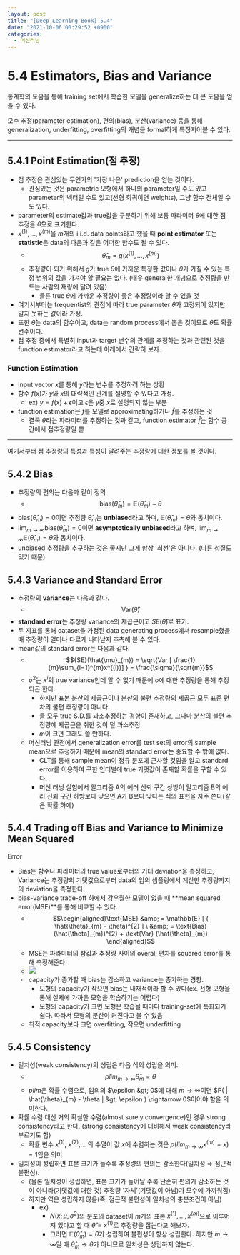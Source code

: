 ```yaml
---
layout: post
title: "[Deep Learning Book] 5.4"
date: "2021-10-06 00:29:52 +0900"
categories:
  - 머신러닝
---
```

# 5\.4 Estimators, Bias and Variance



 통계학의 도움을 통해 training set에서 학습한 모델을
 generalize하는 데 큰 도움을 얻을 수 있다.
 



 모수 추정(parameter estimation), 편의(bias), 분산(variance)
 등을 통해 generalization, underfitting, overfitting의 개념을
 formal하게 특징지어볼 수 있다.
 




---


## 5\.4\.1 Point Estimation(점 추정)


- 점 추정은 관심있는 무언가의 '가장 나은'
 prediction을 얻는 것이다.
	- 관심있는 것은 parametric 모형에서 하나의 parameter일
	 수도 있고 parameter의 벡터일 수도 있고(선형 회귀이면
	 weights), 그냥 함수 전체일 수도 있다.
- parameter의 estimate값과 true값을 구분하기 위해 보통
 파라미터 $\theta$에 대한 점 추정을 $\hat{\theta}$으로
 표기한다.
- ${ x^{(1)} ,..., x ^{(m)} }$을 $m$개의 i.i.d. data
 points라고 했을 때 **point estimator** 또는
 **statistic**은 data의 다음과 같은 어떠한
 함수도 될 수 있다.
	- $$\hat{\theta}_{m} = g( x^{(1)} ,..., x^{(m)} )$$
	- 추정량이 되기 위해서 $g$가 true $\theta$에 가까운
	 특정한 값이나 $\theta$가 가질 수 있는 특정 범위의 값을
	 가져야 할 필요는 없다. (매우 general한 개념으로
	 추정량을 만드는 사람의 재량에 달려 있음)
		- 물론 true $\theta$에 가까운 추정량이 좋은
		 추정량이라 할 수 있을 것
- 여기서부터는 frequentist의 관점에 따라 true parameter
 $\theta$가 고정되어 있지만 알지 못하는 값이라 가정.
- 또한 $\hat{\theta}$는 data의 함수이고, data는 random
 process에서 뽑은 것이므로 $\hat{\theta}$도 확률 변수이다.
- 점 추정 중에서 특별히 input과 target 변수의 관계를
 추정하는 것과 관련된 것을 function estimator라고 하는데
 아래에서 간략히 보자.


### Function Estimation


- input vector $x$를 통해 $y$라는 변수를 추정하려 하는 상황
- 함수 $f(x)$가 $y$와 $x$의 대략적인 관계를 설명할 수 있다고
 가정.
	- ex) $y = f(x) + \epsilon$이고 $\epsilon$은 $y$중 $x$로
	 설명되지 않는 부분
- function estimation은 $f$를 모델로 approximating하거나
 $\hat{f}$를 추정하는 것
	- 결국 $\theta$라는 파라미터를 추정하는 것과 같고,
	 function estimator $\hat{f}$는 함수 공간에서
	 점추정량일 뿐




---



 여기서부터 점 추정량의 특성과 특성이 알려주는 추정량에 대한
 정보를 볼 것이다.
 


## 5\.4\.2 Bias


- 추정량의 편의는 다음과 같이 정의
	- $$\text{ bias}( \hat{\theta}_{m} ) = \mathbb{E} (
                          \hat{\theta}_{m} ) - \theta $$
- $\text{bias}( \hat{\theta}_{m} )= 0$이면 추정량
 $\hat{\theta}_{m}$는 **unbiased**라고 하며,
 $\mathbb{E} ( \hat{\theta}_{m}) = \theta$와 동치이다.
- $\text{lim}_{m \rightarrow \infty} \text{bias}
                      (\hat{\theta}_{m} ) = 0$이면
 **asymptotically unbiased**라고 하며,
 $\text{lim} _{m \rightarrow \infty} \mathbb{E}
                      (\hat{\theta}_{m}) = \theta$와 동치이다.
- unbiased 추정량을 추구하는 것은 좋지만 그게 항상
 '최선'은 아니다. (다른 성질도 있기 때문)


## 5\.4\.3 Variance and Standard Error


- 추정량의 **variance**는 다음과 같다.
	- $$\text{Var}(\hat{\theta})$$
- **standard error**는 추정량 variance의
 제곱근이고 ${SE}(\hat{\theta})$로 표기.
- 두 지표를 통해 dataset을 가정된 data generating
 process에서 resample했을 때 추정량이 얼마나 다르게
 나타날지 추측해 볼 수 있다.
- mean값의 standard error는 다음과 같다.
	- $${SE}(\hat{\mu}_{m}) = \sqrt{Var [
                          \frac{1}{m}\sum_{i=1}^{m}x^{(i)}] } =
                          \frac{\sigma}{\sqrt{m}}$$
	- $\sigma ^{2}$는 $x^{i}$의 true variance인데 알 수 없기
	 때문에 $\sigma$에 대한 추정량을 통해 추정되곤 한다.
		- 하지만 표본 분산의 제곱근이나 분산의 불편 추정량의
		 제곱근 모두 표준 편차의 불편 추정량이 아니다.
		- 둘 모두 true S.D.를 과소추정하는 경향이 존재하고,
		 그나마 분산의 불편 추정량에 제곱근을 취한 것이 덜
		 과소추정.
		- $m$이 크면 그래도 쓸 만하다.
	- 머신러닝 관점에서 generalization error를 test set의
	 error의 sample mean으로 추정하기 때문에 mean의
	 standard error는 중요할 수 밖에 없다.
		- CLT를 통해 sample mean이 정규 분포에 근사할 것임을
		 알고 standard error를 이용하여 구한 인터벌에 true
		 기댓값이 존재할 확률을 구할 수 있다.
		- 머신 러닝 실험에서 알고리즘 A의 에러 신뢰 구간
		 상방이 알고리즘 B의 에러 신뢰 구간 하방보다 낮으면
		 A가 B보다 낮다는 식의 표현을 자주 쓴다(같은 확률
		 하에)


## 5\.4\.4 Trading off Bias and Variance to Minimize Mean Squared
 Error


- Bias는 함수나 파라미터의 true value로부터의 기대
 deviation을 측정하고, Variance는 추정량의 기댓값으로부터
 data의 임의 샘플링에서 계산한 추정량까지의 deviation을
 측정한다.
- bias\-variance trade\-off 하에서 강우월한 모델이 없을 때
 **mean squared error(MSE)**를 통해 비교할 수
 있다.
	- $$\begin{aligned}\text{MSE} &amp; = \mathbb{E} [ (
                          \hat{\theta}_{m} - \theta)^{2} ] \ &amp; =
                          \text{Bias}(\hat{\theta}_{m})^{2} + \text{Var}
                          (\hat{\theta}_{m}) \end{aligned}$$
	- MSE는 파라미터의 참값과 추정량 사이의 overall 편차를
	 squared error를 통해 측정해준다.
	- ![](/public/img/머신러닝/remote/blog.kakaocdn.net/dn/t0ymD/btrgXpJqvOX/H2zxPatu7NhlPLci47wuHK/img-2.png)
	- capacity가 증가할 때 bias는 감소하고 variance는
	 증가하는 경향.
		- 모형의 capacity가 작으면 bias는 내재적이라 할 수
		 있다(ex. 선형 모형을 통해 실제에 가까운 모형을
		 학습하기는 어렵다)
		- 모형의 capacity가 크면 모형은 학습될 때마다
		 training\-set에 특화되기 쉽다. 따라서 모형의 분산이
		 커진다고 볼 수 있음
	- 최적 capacity보다 크면 overfitting, 작으면
	 underfitting


## 5\.4\.5 Consistency


- 일치성(weak consistency)의 성립은 다음 식의 성립을 의미.
	- $${plim}_{m \rightarrow \infty} \hat{\theta}_{m} =
                          \theta$$
	- ${plim}$은 확률 수렴으로, 임의의 $\epsilon &gt; 0$에
	 대해 $m \rightarrow \infty$이면 $P( | \hat{\theta}_{m}
                          - \theta | &gt; \epsilon ) \rightarrow 0$이어야 함을
	 의미한다.
- 확률 수렴 대신 거의 확실한 수렴(almost surely
 convergence)인 경우 strong consistency라고 한다. (strong
 consistency에 대비해서 weak consistency라 부르기도 함)
	- 확률 변수 $x^{(1)}$, $x^{(2)}$,... 의 수열이 값 $x$에
	 수렴하는 것은 $p({lim} _{m \rightarrow \infty} x^{(m)}
                          = x) = 1$임을 의미
- 일치성이 성립하면 표본 크기가 늘수록 추정량의 편의는
 감소한다(일치성 ⇒ 점근적 불편성).
	- (물론 일치성이 성립하면, 표본 크기가 늘어날 수록
	 단순히 편의가 감소하는 것이 아니라(기댓값에 대한 것)
	 추정량 '자체'(기댓값이 아님)가 모수에
	 가까워짐)
	- 하지만 역은 성립하지 않음(즉, 점근적 불편성이 일치성의
	 충분조건이 아님)
		- ex)
			- $N(x; \mu , \sigma^{2})$의 분포의 dataset이
			 $m$개의 표본 ${x^{(1)} , ... , x^{(m)} }$으로
			 이루어져 있다고 할 때 $\hat{\theta} =
                                  x^{(1)}$로 추정량을 잡는다고 해보자.
			- 그러면 $\mathbb{E} ( \hat{\theta} _{m}) =
                                  \theta$가 성립하여 불편성이 항상 성립한다.
			 하지만 $m \rightarrow \infty$일 때
			 $\hat{\theta}_{m} \rightarrow \theta$가
			 아니므로 일치성은 성립하지 않는다.
